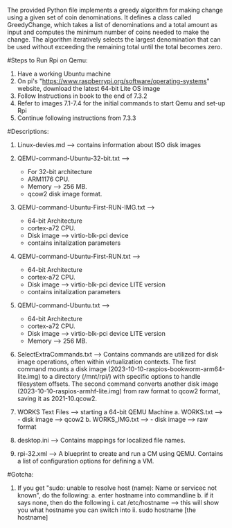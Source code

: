 
The provided Python file implements a greedy algorithm for making change using a given set of coin denominations. It defines a class called GreedyChange, which takes a list of denominations and a total amount as input and computes the minimum number of coins needed to make the change. The algorithm iteratively selects the largest denomination that can be used without exceeding the remaining total until the total becomes zero.


#Steps to Run Rpi on Qemu: 

1. Have a working Ubuntu machine
2. On pi's "https://www.raspberrypi.org/software/operating-systems" website, download the latest 64-bit Lite OS image
3. Follow Instructions in book to the end of 7.3.2
4. Refer to images 7.1-7.4 for the initial commands to start Qemu and set-up Rpi
5. Continue following instructions from 7.3.3

#Descriptions:
1. Linux-devies.md --> contains information about ISO disk images 
2. QEMU-command-Ubuntu-32-bit.txt --> 
    - For 32-bit architecture 
    - ARM1176 CPU.
    - Memory --> 256 MB.
    - qcow2 disk image format.

3. QEMU-command-Ubuntu-First-RUN-IMG.txt -->
    - 64-bit Architecture
    - cortex-a72 CPU.
    - Disk image --> virtio-blk-pci device
    - contains initalization parameters 

4. QEMU-command-Ubuntu-First-RUN.txt -->
    - 64-bit Architecture
    - cortex-a72 CPU.
    - Disk image --> virtio-blk-pci device LITE version
    - contains initalization parameters 

5. QEMU-command-Ubuntu.txt -->
    - 64-bit Architecture
    - cortex-a72 CPU.
    - Disk image --> virtio-blk-pci device LITE version
    - Memory --> 256 MB.

6. SelectExtraCommands.txt --> Contains commands are utilized for disk image operations, often within virtualization contexts. The first command mounts a disk image (2023-10-10-raspios-bookworm-arm64-lite.img) to a directory (/mnt/rpi/) with specific options to handle filesystem offsets. The second command converts another disk image (2023-10-10-raspios-armhf-lite.img) from raw format to qcow2 format, saving it as 2021-10.qcow2.

7. WORKS Text Files --> starting a 64-bit QEMU Machine 
    a. WORKS.txt --> 
        - disk image --> qcow2
    b. WORKS_IMG.txt --> 
        - disk image --> raw format

8. desktop.ini --> Contains mappings for localized file names.

9. rpi-32.xml --> A blueprint to create and run a CM using QEMU. Contains a list of configuration options for defining a VM.


#Gotcha:
1. If you get "sudo: unable to resolve host (name): Name or servicec not known", do the following:
    a. enter hostname into commandline
    b. if it says none, then do the following
        i. cat /etc/hostname --> this will show you what hostname you can switch into
        ii. sudo hostname [the hostname]